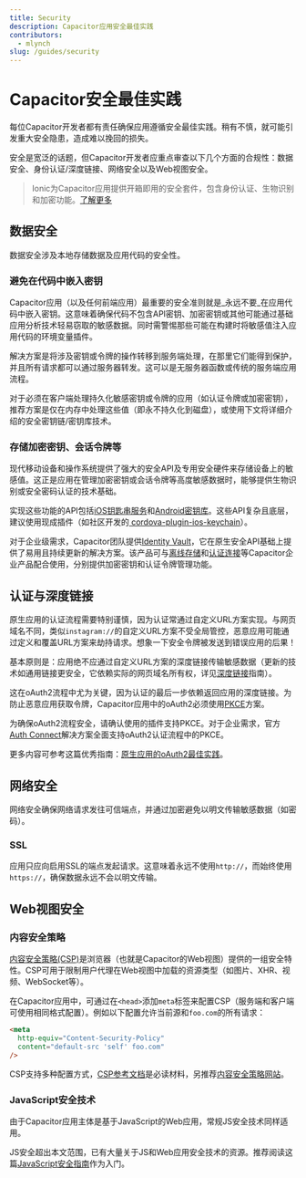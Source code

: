 ```yaml
---
title: Security
description: Capacitor应用安全最佳实践
contributors:
  - mlynch
slug: /guides/security
---
```


# Capacitor安全最佳实践

每位Capacitor开发者都有责任确保应用遵循安全最佳实践。稍有不慎，就可能引发重大安全隐患，造成难以挽回的损失。

安全是宽泛的话题，但Capacitor开发者应重点审查以下几个方面的合规性：数据安全、身份认证/深度链接、网络安全以及Web视图安全。

> Ionic为Capacitor应用提供开箱即用的安全套件，包含身份认证、生物识别和加密功能。[了解更多](https://ionic.io/secure)

## 数据安全

数据安全涉及本地存储数据及应用代码的安全性。

### 避免在代码中嵌入密钥

Capacitor应用（以及任何前端应用）最重要的安全准则就是_永远不要_在应用代码中嵌入密钥。这意味着确保代码不包含API密钥、加密密钥或其他可能通过基础应用分析技术轻易窃取的敏感数据。同时需警惕那些可能在构建时将敏感值注入应用代码的环境变量插件。

解决方案是将涉及密钥或令牌的操作转移到服务端处理，在那里它们能得到保护，并且所有请求都可以通过服务器转发。这可以是无服务器函数或传统的服务端应用流程。

对于必须在客户端处理持久化敏感密钥或令牌的应用（如认证令牌或加密密钥），推荐方案是仅在内存中处理这些值（即永不持久化到磁盘），或使用下文将详细介绍的安全密钥链/密钥库技术。

### 存储加密密钥、会话令牌等

现代移动设备和操作系统提供了强大的安全API及专用安全硬件来存储设备上的敏感值。这正是应用在管理加密密钥或会话令牌等高度敏感数据时，能够提供生物识别或安全密码认证的技术基础。

实现这些功能的API包括[iOS钥匙串服务](https://developer.apple.com/documentation/security/keychain_services)和[Android密钥库](https://developer.android.com/training/articles/keystore)。这些API复杂且底层，建议使用现成插件（如社区开发的[ cordova-plugin-ios-keychain](https://github.com/ionic-team/cordova-plugin-ios-keychain)）。

对于企业级需求，Capacitor团队提供[Identity Vault](https://ionicframework.com/enterprise/identity-vault)，它在原生安全API基础上提供了易用且持续更新的解决方案。该产品可与[离线存储](https://ionicframework.com/enterprise/offline-storage)和[认证连接](https://ionicframework.com/enterprise/auth-connect)等Capacitor企业产品配合使用，分别提供加密密钥和认证令牌管理功能。

## 认证与深度链接

原生应用的认证流程需要特别谨慎，因为认证常通过自定义URL方案实现。与网页域名不同，类似`instagram://`的自定义URL方案不受全局管控，恶意应用可能通过定义和覆盖URL方案来劫持请求。想象一下安全令牌被发送到错误应用的后果！

基本原则是：应用绝不应通过自定义URL方案的深度链接传输敏感数据（更新的技术如通用链接更安全，它依赖实际的网页域名所有权，详见[深度链接](./deep-links)指南）。

这在oAuth2流程中尤为关键，因为认证的最后一步依赖返回应用的深度链接。为防止恶意应用获取令牌，Capacitor应用中的oAuth2必须使用[PKCE](https://oauth.net/2/pkce/)方案。

为确保oAuth2流程安全，请确认使用的插件支持PKCE。对于企业需求，官方[Auth Connect](https://ionicframework.com/enterprise/auth-connect)解决方案全面支持oAuth2认证流程中的PKCE。

更多内容可参考这篇优秀指南：[原生应用的oAuth2最佳实践](https://auth0.com/blog/oauth-2-best-practices-for-native-apps/)。

## 网络安全

网络安全确保网络请求发往可信端点，并通过加密避免以明文传输敏感数据（如密码）。

### SSL

应用只应向启用SSL的端点发起请求。这意味着永远不使用`http://`，而始终使用`https://`，确保数据永远不会以明文传输。

## Web视图安全

### 内容安全策略

[内容安全策略(CSP)](https://developer.mozilla.org/en-US/docs/Web/HTTP/CSP)是浏览器（也就是Capacitor的Web视图）提供的一组安全特性。CSP可用于限制用户代理在Web视图中加载的资源类型（如图片、XHR、视频、WebSocket等）。

在Capacitor应用中，可通过在`<head>`添加`meta`标签来配置CSP（服务端和客户端可使用相同格式配置）。例如以下配置允许当前源和`foo.com`的所有请求：

```html
<meta
  http-equiv="Content-Security-Policy"
  content="default-src 'self' foo.com"
/>
```

CSP支持多种配置方式，[CSP参考文档](https://developer.mozilla.org/en-US/docs/Web/HTTP/CSP)是必读材料，另推荐[内容安全策略网站](https://content-security-policy.com/)。

### JavaScript安全技术

由于Capacitor应用主体是基于JavaScript的Web应用，常规JS安全技术同样适用。

JS安全超出本文范围，已有大量关于JS和Web应用安全技术的资源。推荐阅读这篇[JavaScript安全指南](https://wpengine.com/resources/javascript-security/)作为入门。
